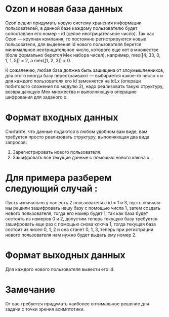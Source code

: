 # Ozon и новая база данных

Ozon решил придумать новую систему хранения информации пользователей, в данной базе каждому пользователю будет сопоставлен его номер - id (целое неотрицательное число). Так как Ozon — крупная компания, то постоянно регистрируются новые пользователи, для выделения id нового пользователя берется минимальное неотрицательное число, которого еще нет в множестве (боле формально берется Mex набора чисел), например, mex([4, 33, 0, 1, 1, 5]) = 2, а mex([1, 2, 3]) = 0.

К сожалению, любая база должна быть защищена от злоумышленников, для этого иногда базу перестраивают — выбирается какое-то число x и для каждого пользователя его id заменяется на idLx (операци побитового сложения по модулю 2), надо реализовать такую структуру, возвращающую Mex множества и выполняющую операцию шифрования для заданого x.

# Формат входных данных
Считайте, что данные подаются в любом удобном вам виде, вам требуется просто реализовать
структуру, выполняющая два вида запросов:

1) Зарегистрировать нового пользователя.
2) Зашифровать все текущие данные с помощью нового ключа x.


# Для примера разберем следующий случай :

Пусть изначально у нас есть 2 пользователя с id = 1 и 3, пусть сначала мы решили зашифровать нашу базу с помощью числа 1, затем создать нового пользователя, тогда его номер будет 1, так как база будет состоять из номеров 0 и 2, допустим теперь текущую базу требуется зашифровать еще раз с помощью снова ключа 1, тогда текущая база состоит из чисел 0, 1, 2 и она станет 0, 1, 3, теперь при регистрации нового пользователя нам нужно будет выдать ему номер 2.

# Формат выходных данных

Для каждого нового пользователя вывести его id.

# Замечание

От вас требуется придумать наиболее оптимальное решение для задачи с точки зрения асимптотики.
